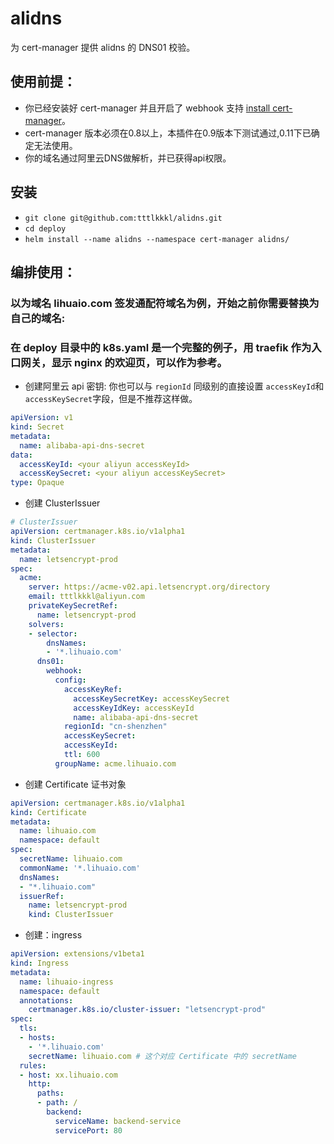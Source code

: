 # alidns
为 cert-manager 提供 alidns 的 DNS01 校验。

## 使用前提：
- 你已经安装好 cert-manager 并且开启了 webhook 支持 [install cert-manager](https://docs.cert-manager.io/en/latest/getting-started/install/kubernetes.html)。
- cert-manager 版本必须在0.8以上，本插件在0.9版本下测试通过,0.11下已确定无法使用。
- 你的域名通过阿里云DNS做解析，并已获得api权限。
## 安装
- `git clone git@github.com:tttlkkkl/alidns.git`
- `cd deploy`
- `helm install --name alidns --namespace cert-manager alidns/`
## 编排使用：
### 以为域名 lihuaio.com 签发通配符域名为例，开始之前你需要替换为自己的域名:
### 在 deploy 目录中的 k8s.yaml 是一个完整的例子，用 traefik 作为入口网关，显示 nginx 的欢迎页，可以作为参考。
- 创建阿里云 api 密钥:
你也可以与 `regionId` 同级别的直接设置 `accessKeyId`和`accessKeySecret`字段，但是不推荐这样做。
```yml
apiVersion: v1
kind: Secret
metadata:
  name: alibaba-api-dns-secret
data:
  accessKeyId: <your aliyun accessKeyId>
  accessKeySecret: <your aliyun accessKeySecret>
type: Opaque
```
- 创建 ClusterIssuer
```yaml
# ClusterIssuer
apiVersion: certmanager.k8s.io/v1alpha1
kind: ClusterIssuer
metadata:
  name: letsencrypt-prod
spec:
  acme:
    server: https://acme-v02.api.letsencrypt.org/directory
    email: tttlkkkl@aliyun.com
    privateKeySecretRef:
      name: letsencrypt-prod
    solvers:
    - selector: 
        dnsNames:
        - '*.lihuaio.com'
      dns01:
        webhook:
          config:
            accessKeyRef:
              accessKeySecretKey: accessKeySecret
              accessKeyIdKey: accessKeyId
              name: alibaba-api-dns-secret
            regionId: "cn-shenzhen"
            accessKeySecret:
            accessKeyId:
            ttl: 600
          groupName: acme.lihuaio.com
```
- 创建 Certificate 证书对象
```yaml
apiVersion: certmanager.k8s.io/v1alpha1
kind: Certificate
metadata:
  name: lihuaio.com
  namespace: default
spec:
  secretName: lihuaio.com
  commonName: '*.lihuaio.com'
  dnsNames:
  - "*.lihuaio.com"
  issuerRef:
    name: letsencrypt-prod
    kind: ClusterIssuer
```
- 创建：ingress
```yaml
apiVersion: extensions/v1beta1
kind: Ingress
metadata:
  name: lihuaio-ingress
  namespace: default
  annotations:
    certmanager.k8s.io/cluster-issuer: "letsencrypt-prod"
spec:
  tls:
  - hosts:
    - '*.lihuaio.com'
    secretName: lihuaio.com # 这个对应 Certificate 中的 secretName
  rules:
  - host: xx.lihuaio.com
    http:
      paths:
      - path: /
        backend:
          serviceName: backend-service
          servicePort: 80
```